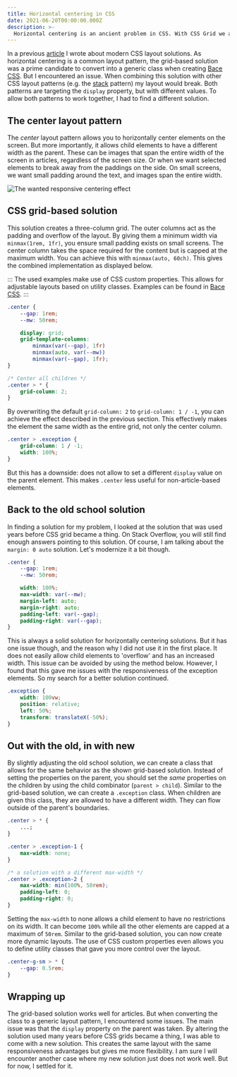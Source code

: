```yaml
---
title: Horizontal centering in CSS
date: 2021-06-20T00:00:00.000Z
description: >-
  Horizontal centering is an ancient problem in CSS. With CSS Grid we are able enhance this layout pattern. But, this gives us other issues. Let's find a better solution.
---
```


In a previous [article](/writing/css-layout-patterns) I wrote about modern CSS layout solutions. As horizontal centering is a common layout pattern, the grid-based solution was a prime candidate to convert into a generic class when creating [Bace CSS](https://bace.crinkles.io). But I encountered an issue. When combining this solution with other CSS layout patterns (e.g. the [stack](https://bace.crinkles.io/stack) pattern) my layout would break. Both patterns are targeting the `display` property, but with different values. To allow both patterns to work together, I had to find a different solution.

## The center layout pattern

The _center_ layout pattern allows you to horizontally center elements on the screen. But more importantly, it allows child elements to have a different width as the parent. These can be images that span the entire width of the screen in articles, regardless of the screen size. Or when we want selected elements to break away from the paddings on the side. On small screens, we want small padding around the text, and images span the entire width.

![The wanted responsive centering effect](/img/css-center.png)

## CSS grid-based solution

This solution creates a three-column grid. The outer columns act as the padding and overflow of the layout. By giving them a minimum width via `minmax(1rem, 1fr)`, you ensure small padding exists on small screens. The center column takes the space required for the content but is capped at the maximum width. You can achieve this with `minmax(auto, 60ch)`. This gives the combined implementation as displayed below.

:::
The used examples make use of CSS custom properties. This allows for adjustable layouts based on utility classes. Examples can be found in [Bace CSS](https://bace.crinkles.io/center).
:::

```css
.center {
	--gap: 1rem;
	--mw: 50rem;

	display: grid;
	grid-template-columns:
		minmax(var(--gap), 1fr)
		minmax(auto, var(--mw))
		minmax(var(--gap), 1fr);
}

/* Center all children */
.center > * {
	grid-column: 2;
}
```

By overwriting the default `grid-column: 2` to `grid-column: 1 / -1`, you can achieve the effect described in the previous section. This effectively makes the element the same width as the entire grid, not only the center column.

```css
.center > .exception {
	grid-column: 1 / -1;
	width: 100%;
}
```

But this has a downside: does not allow to set a different `display` value on the parent element. This makes `.center` less useful for non-article-based elements.

## Back to the old school solution

In finding a solution for my problem, I looked at the solution that was used years before CSS grid became a thing. On Stack Overflow, you will still find enough answers pointing to this solution. Of course, I am talking about the `margin: 0 auto` solution. Let's modernize it a bit though.

```css
.center {
	--gap: 1rem;
	--mw: 50rem;

	width: 100%;
	max-width: var(--mw);
	margin-left: auto;
	margin-right: auto;
	padding-left: var(--gap);
	padding-right: var(--gap);
}
```

This is always a solid solution for horizontally centering solutions. But it has one issue though, and the reason why I did not use it in the first place. It does not easily allow child elements to 'overflow' and has an increased width. This issue can be avoided by using the method below. However, I found that this gave me issues with the responsiveness of the exception elements. So my search for a better solution continued.

```css
.exception {
	width: 100vw;
	position: relative;
	left: 50%;
	transform: translateX(-50%);
}
```

## Out with the old, in with new

By slightly adjusting the old school solution, we can create a class that allows for the same behavior as the shown grid-based solution. Instead of setting the properties on the parent, you should set the _same_ properties on the children by using the child combinator (`parent > child`). Similar to the grid-based solution, we can create a `.exception` class. When children are given this class, they are allowed to have a different width. They can flow outside of the parent's boundaries.

```css
.center > * {
	...;
}

.center > .exception-1 {
	max-width: none;
}

/* a solution with a different max-width */
.center > .exception-2 {
	max-width: min(100%, 50rem);
	padding-left: 0;
	padding-right: 0;
}
```

Setting the `max-width` to none allows a child element to have no restrictions on its width. It can become `100%` while all the other elements are capped at a maximum of `50rem`. Similar to the grid-based solution, you can now create more dynamic layouts. The use of CSS custom properties even allows you to define utility classes that gave you more control over the layout.

```css
.center-g-sm > * {
	--gap: 0.5rem;
}
```

## Wrapping up

The grid-based solution works well for articles. But when converting the class to a generic layout pattern, I encountered some issues. The main issue was that the `display` property on the parent was taken. By altering the solution used many years before CSS grids became a thing, I was able to come with a new solution. This creates the same layout with the same responsiveness advantages but gives me more flexibility. I am sure I will encounter another case where my new solution just does not work well. But for now, I settled for it.
